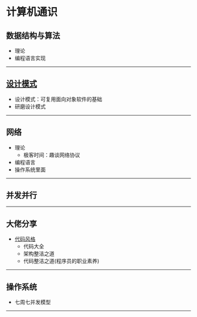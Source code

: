 #   计算机通识


##  数据结构与算法

-   理论
-   编程语言实现

----

##  [设计模式](oopmode/README.md)
-   设计模式：可复用面向对象软件的基础
-   研磨设计模式


----

##  网络

-   理论
    -   极客时间：趣谈⽹络协议
-   编程语言
-   操作系统里面

----

##  并发并行

----


##  大佬分享

-   [代码风格](code/REAMDE.md)
    -   代码大全
    -   架构整洁之道
    -   代码整洁之道(程序员的职业素养)

----

##  操作系统
-   七周七并发模型


----
